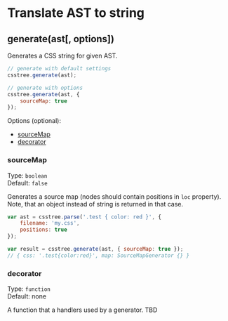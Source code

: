 # Translate AST to string

## generate(ast[, options])

Generates a CSS string for given AST.

```js
// generate with default settings
csstree.generate(ast);

// generate with options
csstree.generate(ast, {
    sourceMap: true
});
```

Options (optional):

<!-- MarkdownTOC -->

- [sourceMap](#sourcemap)
- [decorator](#decorator)

<!-- /MarkdownTOC -->

### sourceMap

Type: `boolean`  
Default: `false`

Generates a source map (nodes should contain positions in `loc` property). Note, that an object instead of string is returned in that case.

```js
var ast = csstree.parse('.test { color: red }', {
    filename: 'my.css',
    positions: true
});

var result = csstree.generate(ast, { sourceMap: true });
// { css: '.test{color:red}', map: SourceMapGenerator {} }
```

### decorator

Type: `function`  
Default: none

A function that a handlers used by a generator. TBD
